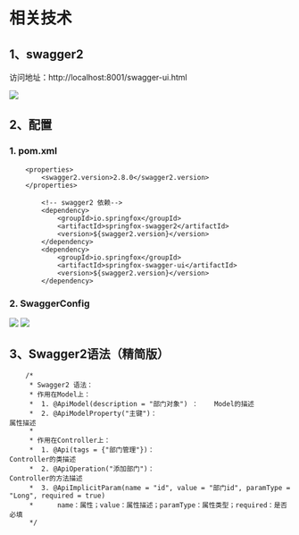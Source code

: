 #  相关技术
## 1、swagger2 
访问地址：http://localhost:8001/swagger-ui.html

![](http://ww1.sinaimg.cn/large/005PjuVtgy1fqrccmjc8jj31gq0qat9r.jpg)

## 2、配置
### 1. pom.xml
```
	<properties>
		<swagger2.version>2.8.0</swagger2.version>
	</properties>

        <!-- swagger2 依赖-->
		<dependency>
			<groupId>io.springfox</groupId>
			<artifactId>springfox-swagger2</artifactId>
			<version>${swagger2.version}</version>
		</dependency>
		<dependency>
			<groupId>io.springfox</groupId>
			<artifactId>springfox-swagger-ui</artifactId>
			<version>${swagger2.version}</version>
		</dependency>
```

### 2. SwaggerConfig
![](http://ww1.sinaimg.cn/large/005PjuVtgy1fqrchlhny8j30rs0jndgb.jpg)
![](http://ww1.sinaimg.cn/large/005PjuVtgy1fqrci6pkirj30yh0f9mxj.jpg)

## 3、Swagger2语法（精简版）
```
    /*
     * Swagger2 语法：
     * 作用在Model上：
     *  1. @ApiModel(description = "部门对象") ：    Model的描述
     *  2. @ApiModelProperty("主键")：                                 属性描述
     *  
     * 作用在Controller上：
     *  1. @Api(tags = {"部门管理"})：                                   Controller的类描述
     *  2. @ApiOperation("添加部门")：                                   Controller的方法描述
     *  3. @ApiImplicitParam(name = "id", value = "部门id", paramType = "Long", required = true)
     *      name：属性；value：属性描述；paramType：属性类型；required：是否必填
     */
```